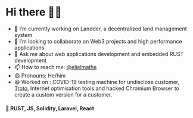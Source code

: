 # Hi there 🧑‍💻

- 🔭 I’m currently working on Landder, a decentralized land management system
- 👯 I’m looking to collaborate on Web3 projects and high performance applications
- 💬 Ask me about web applications development and embedded RUST development
- 📫 How to reach me: [@elielmathe](twitter.com/elielmathe)
- 😄 Pronouns: He/him
- 😃 Worked on : COVID-19 testing machine for undisclose customer, [Troto](https://troto.co), Internet optimisation tools and hacked Chromium Browser to create a custom version for a customer.


####  🦀 RUST, JS, Solidity, Laravel, React

<!--
**elielnfinic/elielnfinic** is a ✨ _special_ ✨ repository because its `README.md` (this file) appears on your GitHub profile.

Here are some ideas to get you started:

- 🔭 I’m currently working on ...
- 🌱 I’m currently learning ...
- 👯 I’m looking to collaborate on ...
- 🤔 I’m looking for help with ...
- 💬 Ask me about ...
- 📫 How to reach me: ...
- 😄 Pronouns: ...
- ⚡ Fun fact: ...
-->
